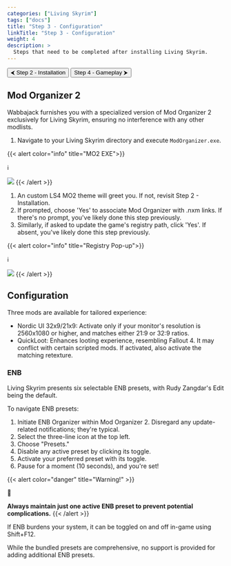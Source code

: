 ```yaml
---
categories: ["Living Skyrim"]
tags: ["docs"] 
title: "Step 3 - Configuration"
linkTitle: "Step 3 - Configuration"
weight: 4
description: >
  Steps that need to be completed after installing Living Skyrim.
---
```


<button onclick="window.location.href='https://beta.fgsmodlists.com/docs/living-skyrim/step-2-installation/';" class="btn btn-primary">⮜ Step 2 - Installation</button>
<button onclick="window.location.href='https://beta.fgsmodlists.com/docs/living-skyrim/step-4-gameplay/';" class="btn btn-primary">Step 4 - Gameplay ⮞</button>

## Mod Organizer 2

Wabbajack furnishes you with a specialized version of Mod Organizer 2 exclusively for Living Skyrim, ensuring no interference with any other modlists.

1. Navigate to your Living Skyrim directory and execute `ModOrganizer.exe`.

{{< alert color="info" title="MO2 EXE">}}
<div class="alert-icon">ℹ️</div>

![](https://i.imgur.com/tN1FqLH.png)
{{< /alert >}}

1. An custom LS4 MO2 theme will greet you. If not, revisit Step 2 - Installation.
2. If prompted, choose 'Yes' to associate Mod Organizer with .nxm links. If there's no prompt, you've likely done this step previously.
3. Similarly, if asked to update the game's registry path, click 'Yes'. If absent, you've likely done this step previously.

{{< alert color="info" title="Registry Pop-up">}}
<div class="alert-icon">ℹ️</div>

![](https://i.imgur.com/LNIgW8o.png)
{{< /alert >}}

## Configuration

Three mods are available for tailored experience:

- Nordic UI 32x9/21x9: Activate only if your monitor's resolution is 2560x1080 or higher, and matches either 21:9 or 32:9 ratios.
- QuickLoot: Enhances looting experience, resembling Fallout 4. It may conflict with certain scripted mods. If activated, also activate the matching retexture.

### ENB
Living Skyrim presents six selectable ENB presets, with Rudy Zangdar's Edit being the default.

To navigate ENB presets:

1. Initiate ENB Organizer within Mod Organizer 2. Disregard any update-related notifications; they're typical.
2. Select the three-line icon at the top left.
3. Choose "Presets."
4. Disable any active preset by clicking its toggle.
5. Activate your preferred preset with its toggle.
6. Pause for a moment (10 seconds), and you're set!

{{< alert color="danger" title="Warning!" >}}
<div class="alert-icon">🛑</div>

**Always maintain just one active ENB preset to prevent potential complications.**
{{< /alert >}}

If ENB burdens your system, it can be toggled on and off in-game using Shift+F12.

While the bundled presets are comprehensive, no support is provided for adding additional ENB presets.

